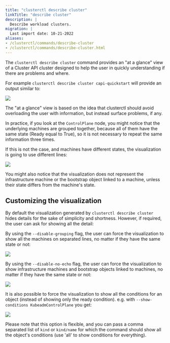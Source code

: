 ```yaml
---
title: "clusterctl describe cluster"
linkTitle: "describe cluster"
description: |
  Describe workload clusters.
migration: |
  Last import date: 10-21-2022
aliases:
- /clusterctl/commands/describe-cluster
- /clusterctl/commands/describe-cluster.html
---
```


The `clusterctl describe cluster` command provides an "at a glance" view of a Cluster API cluster designed
to help the user in quickly understanding if there are problems and where.

For example `clusterctl describe cluster capi-quickstart` will provide an output similar to:

![](/images/describe-cluster.png)

The "at a glance" view is based on the idea that clusterctl should avoid overloading the user with information,
but instead surface problems, if any.

In practice, if you look at the `ControlPlane` node, you might notice that the underlying machines
are grouped together, because all of them have the same state (Ready equal to True), so it is not
necessary to repeat the same information three times.

If this is not the case, and machines have different states, the visualization is going to use different lines:

![](/images/describe-cluster-how-grouping-works.png)

You might also notice that the visualization does not represent the infrastructure machine or the
bootstrap object linked to a machine, unless their state differs from the machine's state.

## Customizing the visualization

By default the visualization generated by `clusterctl describe cluster` hides details for the sake
of simplicity and shortness. However, if required, the user can ask for showing all the detail:

By using the `--disable-grouping` flag, the user can force the visualization to show all the machines
on separated lines, no matter if they have the same state or not:

![](/images/describe-cluster-disable-grouping.png)

By using the `--disable-no-echo` flag, the user can force the visualization to show infrastructure machines and
bootstrap objects linked to machines, no matter if they have the same state or not:

![](/images/describe-cluster-disable-no-echo.png)

It is also possible to force the visualization to show all the conditions for an object (instead of showing
only the ready condition). e.g. with `--show-conditions KubeadmControlPlane` you get:

![](/images/describe-cluster-show-conditions.png)

Please note that this option is flexible, and you can pass a comma separated list of `kind` or `kind/name` for
which the command should show all the object's conditions (use 'all' to show conditions for everything).
